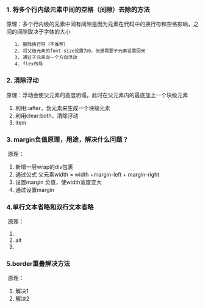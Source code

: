 ### 1. 将多个行内级元素中间的空格（间隙）去除的方法 

​	原理：多个行内级的元素中间有间隙是因为元素在代码中的换行符和空格影响，之间的间隙取决于字体的大小

       1. 删除换行符（不推荐） 
       2. 将父级元素的font-size设置为0，但是需要子元素设置回来
       3. 通过子元素向一个方向浮动
       4. flex布局 

### 2. 清除浮动

​	原理：浮动会使父元素的高度坍塌，此时在父元素内的最底加上一个块级元素

1. 利用::after，伪元素来生成一个块级元素
2. 利用clear:both，清除浮动
3. item

### 3. margin负值原理，用途，解决什么问题？

​	原理：

1. 新增一层wrap的div包裹
2. 通过公式 父元素width = width +margin-left + margin-right
3. 设置margin 负值，使width宽度变大
4. 通过设置margin

### 4.单行文本省略和双行文本省略

​	原理：

1. 
2. alt
3. 

### 5.border重叠解决方法

​	原理：

1. 解决1
2. 解决2